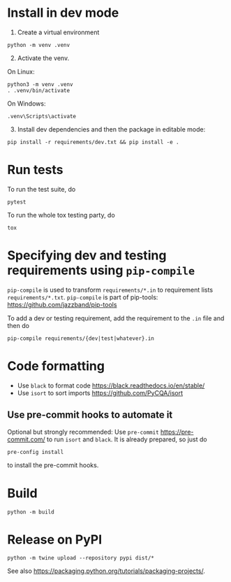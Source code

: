# Install in dev mode

1. Create a virtual environment

```
python -m venv .venv
```

2. Activate the venv.

On Linux:
```
python3 -m venv .venv
. .venv/bin/activate
```

On Windows:
```
.venv\Scripts\activate
```

3. Install dev dependencies and then the package in editable mode:
```
pip install -r requirements/dev.txt && pip install -e .
```

# Run tests

To run the test suite, do

```
pytest
```

To run the whole tox testing party, do

```
tox
```


# Specifying dev and testing requirements using  `pip-compile`

`pip-compile` is used to transform `requirements/*.in` to requirement lists `requirements/*.txt`. `pip-compile` is part of pip-tools: <https://github.com/jazzband/pip-tools>

To add a dev or testing requirement, add the requirement to the `.in` file and then do
```
pip-compile requirements/{dev|test|whatever}.in
```

# Code formatting

- Use `black` to format code <https://black.readthedocs.io/en/stable/>
- Use `isort` to sort imports <https://github.com/PyCQA/isort>

## Use pre-commit hooks to automate it

Optional but strongly recommended: Use `pre-commit` <https://pre-commit.com/> to run `isort` and `black`. It is already prepared, so just do
```
pre-config install
```
to install the pre-commit hooks.

# Build

```
python -m build
```

# Release on PyPI

```
python -m twine upload --repository pypi dist/*
```

See also <https://packaging.python.org/tutorials/packaging-projects/>.
